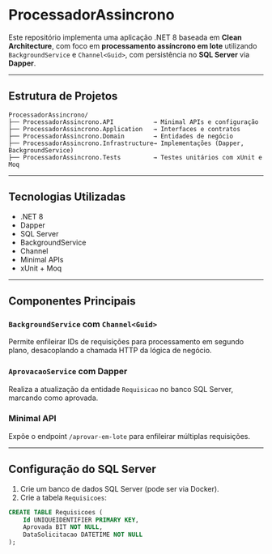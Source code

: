 # ProcessadorAssincrono

Este repositório implementa uma aplicação .NET 8 baseada em **Clean Architecture**, com foco em **processamento assíncrono em lote** utilizando `BackgroundService` e `Channel<Guid>`, com persistência no **SQL Server** via **Dapper**.

---

## Estrutura de Projetos

```
ProcessadorAssincrono/
├── ProcessadorAssincrono.API           → Minimal APIs e configuração
├── ProcessadorAssincrono.Application   → Interfaces e contratos
├── ProcessadorAssincrono.Domain        → Entidades de negócio
├── ProcessadorAssincrono.Infrastructure→ Implementações (Dapper, BackgroundService)
├── ProcessadorAssincrono.Tests         → Testes unitários com xUnit e Moq
```
---

## Tecnologias Utilizadas

- .NET 8
- Dapper
- SQL Server
- BackgroundService
- Channel<Guid>
- Minimal APIs
- xUnit + Moq

---

## Componentes Principais

### `BackgroundService` com `Channel<Guid>`

Permite enfileirar IDs de requisições para processamento em segundo plano, desacoplando a chamada HTTP da lógica de negócio.

### `AprovacaoService` com Dapper

Realiza a atualização da entidade `Requisicao` no banco SQL Server, marcando como aprovada.

### Minimal API

Expõe o endpoint `/aprovar-em-lote` para enfileirar múltiplas requisições.

---

## Configuração do SQL Server

1. Crie um banco de dados SQL Server (pode ser via Docker).
2. Crie a tabela `Requisicoes`:

```sql
CREATE TABLE Requisicoes (
    Id UNIQUEIDENTIFIER PRIMARY KEY,
    Aprovada BIT NOT NULL,
    DataSolicitacao DATETIME NOT NULL
);